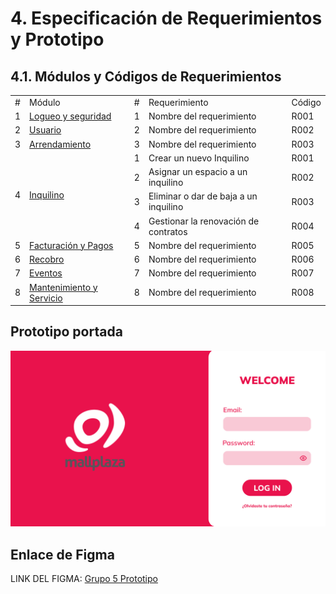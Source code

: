 # 4. Especificación de Requerimientos y Prototipo

## 4.1. Módulos y Códigos de Requerimientos
<table>
    <tbody>
        <tr>
            <td>#</td>
            <td>Módulo</td>
            <td>#</td>
            <td>Requerimiento</td>
            <td>Código</td>
        </tr>
        <tr>
            <td>1</td>
            <td><a href="4.1/4.1.md">Logueo y seguridad</td>
            <td>1</td>
            <td>Nombre del requerimiento</td>
            <td>R001</td>
        </tr>
        <tr>
            <td>2</td>
            <td><a href="4.2/4.2.md">Usuario</td>
            <td>2</td>
            <td>Nombre del requerimiento</td>
            <td>R002</td>
        </tr>
        <tr>
            <td>3</td>
            <td><a href="4.3/4.3.md">Arrendamiento</td>
            <td>3</td>
            <td>Nombre del requerimiento</td>
            <td>R003</td>
        </tr>
        <tr>
            <td rowspan="4">4</td>
            <td rowspan="4"><a href="4.4/4.4.md">Inquilino</td>
            <td>1</td>
            <td>Crear un nuevo Inquilino</td>
            <td>R001</td>
        </tr>
        <tr>
            <td>2</td>
            <td>Asignar un espacio a un inquilino</td>
            <td>R002</td>
        </tr>
        <tr>
            <td>3</td>
            <td>Eliminar o dar de baja a un inquilino</td>
            <td>R003</td>
        </tr>
        <tr>
            <td>4</td>
            <td>Gestionar la renovación de contratos</td>
            <td>R004</td>
        </tr>        
        <tr>
            <td>5</td>
            <td><a href="4.5/4.5.md">Facturación y Pagos</td>
            <td>5</td>
            <td>Nombre del requerimiento</td>
            <td>R005</td>
        </tr>
        <tr>
            <td>6</td>
            <td><a href="4.6/4.6.md">Recobro</td>
            <td>6</td>
            <td>Nombre del requerimiento</td>
            <td>R006</td>
        </tr>
        <tr>
            <td>7</td>
            <td><a href="4.7/4.7.md">Eventos</td>
            <td>7</td>
            <td>Nombre del requerimiento</td>
            <td>R007</td>
        </tr>
        <tr>
            <td>8</td>
            <td><a href="4.8/4.8.md">Mantenimiento y Servicio</td>
            <td>8</td>
            <td>Nombre del requerimiento</td>
            <td>R008</td>
        </tr>
    </tbody>
</table>



## Prototipo portada
![Prototipo Imagen](Prototipo_muestra.png)

## Enlace de Figma
LINK DEL FIGMA: [Grupo 5 Prototipo](https://www.figma.com/design/VWVEbq72V7HGyZJb9HV39f/DBD_Grupo_5?node-id=71-35&node-type=frame&t=RMNqg1MfI5jyNTJV-0)
